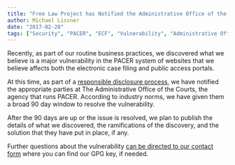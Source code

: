 ```yaml
---
title: "Free Law Project has Notified the Administrative Office of the Courts about a Major Security Vulnerability in the PACER/ECF System"
author: Michael Lissner
date: "2017-02-20"
tags: ["Security", "PACER", "ECF", "Vulnerability", "Administrative Office of the Courts"]
---
```



Recently, as part of our routine business practices, we discovered what we believe is a major vulnerability in the PACER system of websites that we believe affects both the electronic case filing and public access portals.

At this time, as part of a [responsible disclosure process][rd], we have notified the appropriate parties at The Administrative Office of the Courts, the agency that runs PACER. According to industry norms, we have given them a broad 90 day window to resolve the vulnerability.

After the 90 days are up or the issue is resolved, we plan to publish the details of what we discovered, the ramifications of the discovery, and the solution that they have put in place, if any.

Further questions about the vulnerability [can be directed to our contact form][c] where you can find our GPG key, if needed.


[c]: /contact/
[rd]: https://en.wikipedia.org/wiki/Responsible_disclosure
